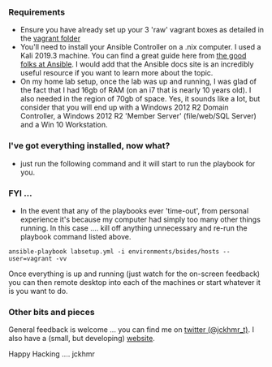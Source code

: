 ### Requirements
- Ensure you have already set up your 3 'raw' vagrant boxes as detailed in the <a href="https://github.com/jckhmr/adlab/vagrant" target="_blank">vagrant folder</a>
- You'll need to install your Ansible Controller on a .nix computer.  I used a Kali 2019.3 machine.  You can find a great guide here from <a href="https://docs.ansible.com/ansible/latest/installation_guide/intro_installation.html" target="_blank">the good folks at Ansible</a>.  I would add that the Ansible docs site is an incredibly useful resource if you want to learn more about the topic.
- On my home lab setup, once the lab was up and running, I was glad of the fact that I had 16gb of RAM (on an i7 that is nearly 10 years old).  I also needed in the region of 70gb of space.  Yes, it sounds like a lot, but consider that you will end up with a Windows 2012 R2 Domain Controller, a Windows 2012 R2 'Member Server' (file/web/SQL Server) and a Win 10 Workstation. 

### I've got everything installed, now what?
- just run the following command and it will start to run the playbook for you.

### FYI ...
- In the event that any of the playbooks ever 'time-out', from personal experience it's because my computer had simply too many other things running.  In this case .... kill off anything unnecessary and re-run the playbook command listed above.

```ansible-playbook labsetup.yml -i environments/bsides/hosts --user=vagrant -vv```

Once everything is up and running (just watch for the on-screen feedback) you can then remote desktop into each of the machines or start whatever it is you want to do.

### Other bits and pieces
General feedback is welcome ... you can find me on <a href="https://twitter.com/jckhmr_t" target="_blank">twitter (@jckhmr_t)</a>.  I also have a (small, but developing) <a href="https://jckhmr.net" target="_blank">website</a>.  

Happy Hacking .... jckhmr
